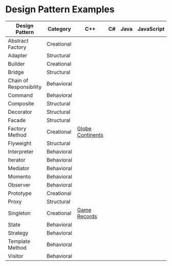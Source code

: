 # Design Pattern Examples

| Design Pattern | Category | C++ | C# | Java | JavaScript | Python | Ruby |
|---|---|---|---|---|---|---|---|
| Abstract Factory | Creational |   |   |   |   |   |   |
| Adapter | Structural |   |   |   |   |   |   |
| Builder | Creational |   |   |   |   |   |   |
| Bridge | Structural |   |   |   |   |   |   |
| Chain of Responsibility | Behavioral |   |   |   |   |   |   |
| Command | Behavioral |   |   |   |   |   |   |
| Composite | Structural |   |   |   |   |   |   |
| Decorator | Structural |   |   |   |   |   |   |
| Facade | Structural |   |   |   |   |   |   |
| Factory Method | Creational |[Globe Continents](FactoryMethod-Java/)   |   |   |   |   |   |
| Flyweight | Structural |   |   |   |   |   |   |
| Interpreter | Behavioral |   |   |   |   |   |   |
| Iterator | Behavioral |   |   |   |   |   |   |
| Mediator | Behavioral |   |   |   |   |   |   |
| Momento | Behavioral |   |   |   |   |   |   |
| Observer | Behavioral |   |   |   |   |   |   |
| Prototype | Creational |   |   |   |   |   |   |
| Proxy | Structural |   |   |   |   |   |   |
| Singleton | Creational | [Game Records](singleton-cpp/) |   |   |   |   |   |
| State | Behavioral |   |   |   |   |   |   |
| Strategy | Behavioral |   |   |   |   |   |   |
| Template Method | Behavioral |   |   |   |   |   |   |
| Visitor | Behavioral |   |   |   |   |   |   |

